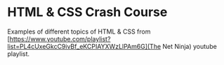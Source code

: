 # HTML & CSS Crash Course

Examples of different topics of HTML & CSS from [https://www.youtube.com/playlist?list=PL4cUxeGkcC9ivBf_eKCPIAYXWzLlPAm6G](The Net Ninja) youtube playlist.